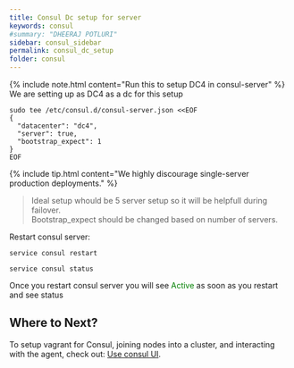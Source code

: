 ```yaml
---
title: Consul Dc setup for server
keywords: consul
#summary: "DHEERAJ POTLURI"
sidebar: consul_sidebar
permalink: consul_dc_setup
folder: consul
---
```

{% include note.html content="Run this to setup DC4 in consul-server" %}
We are setting up as DC4 as a dc for this setup
```shell
sudo tee /etc/consul.d/consul-server.json <<EOF
{
  "datacenter": "dc4",
  "server": true,
  "bootstrap_expect": 1
}
EOF
```
{% include tip.html content="We highly discourage single-server production deployments." %}
> Ideal setup whould be 5 server setup so it will be helpfull during failover.   
> Bootstrap_expect should be changed based on number of servers.  

Restart consul server:

```shell
service consul restart

service consul status
```

Once you restart consul server you will see <span style="color:green">Active</span> as soon as you restart and see status
## Where to Next?

To setup vagrant for Consul, joining nodes into a cluster, and
interacting with the agent, check out: [Use consul UI](consul_ui).